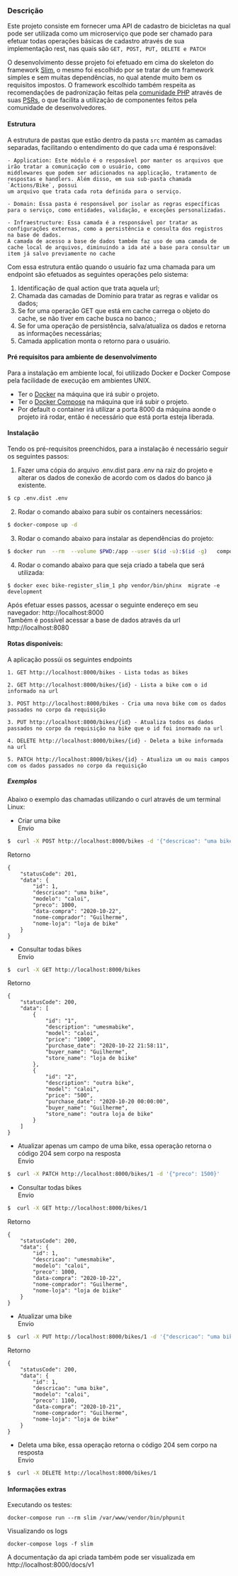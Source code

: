 
### Descrição

Este projeto consiste em fornecer uma API de cadastro de bicicletas na qual pode ser utilizada como um microserviço que
pode ser chamado  para efetuar todas operações básicas de cadastro através de sua implementação rest, nas quais são `GET, POST, PUT, DELETE e PATCH`

O desenvolvimento desse projeto foi efetuado em cima do skeleton do framework [Slim](https://www.slimframework.com/), o mesmo foi escolhido por
se tratar de um framework simples e sem muitas dependências, no qual atende muito bem os requisitos impostos.
O framework escolhido também respeita as recomendações de padronização feitas pela [comunidade PHP](https://www.php-fig.org/)
através de suas [PSRs](https://www.php-fig.org/psr), o que facilita a utilização de componentes feitos pela comunidade de desenvolvedores.

#### Estrutura
A estrutura de pastas que estão dentro da pasta `src` mantém as camadas separadas, facilitando o entendimento do que cada uma é responsável:
```
- Application: Este módulo é o resposável por manter os arquivos que irão tratar a comunicação com o usuário, como
middlewares que podem ser adicionados na applicação, tratamento de respostas e handlers. Além disso, em sua sub-pasta chamada `Actions/Bike`, possui
um arquivo que trata cada rota definida para o serviço.

- Domain: Essa pasta é responsável por isolar as regras específicas para o serviço, como entidades, validação, e exceções personalizadas.

- Infraestructure: Essa camada é a responsável por tratar as configurações externas, como a persistência e consulta dos registros na base de dados.
A camada de acesso a base de dados também faz uso de uma camada de cache local de arquivos, diminuindo a ida até a base para consultar um item já salvo previamente no cache
```

Com essa estrutura então quando o usuário faz uma chamada para um endpoint são efetuados as seguintes operações pelo sistema:
1. Identificação de qual action que trata aquela url;
2. Chamada das camadas de Dominio para tratar as regras e validar os dados;
3. Se for uma operação GET que está em cache carrega o objeto do cache, se não tiver em cache busca no banco.;
4. Se for uma operação de persistência, salva/atualiza os dados e retorna as informações necessárias;
5. Camada application monta o retorno para o usuário. 

#### Pré requisitos para ambiente de desenvolvimento
Para a instalação em ambiente local, foi utilizado Docker e Docker Compose pela facilidade de execução em ambientes UNIX.
* Ter o [Docker](https://docs.docker.com/install/linux/docker-ce/debian/) na máquina que irá subir o projeto.
* Ter o [Docker Compose](https://docs.docker.com/compose/install/) na máquina que irá subir o projeto.
* Por default o container irá utilizar a porta 8000 da máquina aonde o projeto irá rodar, então é necessário que está porta esteja liberada.  

#### Instalação
Tendo os pré-requisitos preenchidos, para a instalação é necessário seguir os seguintes passos:

1. Fazer uma cópia do arquivo .env.dist para .env na raiz do projeto e alterar os dados de conexão de acordo com os dados do banco já existente.
```sh
$ cp .env.dist .env
``` 
2. Rodar o comando abaixo para subir os containers necessários: 
```sh
$ docker-compose up -d
```
3. Rodar o comando abaixo para instalar as dependências do projeto: 
```sh
$ docker run  --rm  --volume $PWD:/app --user $(id -u):$(id -g)   composer install --ignore-platform-reqs
```
4. Rodar o comando abaixo para que seja criado a tabela que será utilizada:
```
$ docker exec bike-register_slim_1 php vendor/bin/phinx  migrate -e development
```
 
Após efetuar esses passos, acessar o seguinte endereço em seu navegador: http://localhost:8000 <br>
Também é possível acessar a base de dados através da url http://localhost:8080
 
 
#### Rotas disponíveis:

A aplicação possúi os seguintes endpoints

```
1. GET http://localhost:8000/bikes - Lista todas as bikes 

2. GET http://localhost:8000/bikes/{id} - Lista a bike com o id informado na url

3. POST http://localhost:8000/bikes - Cria uma nova bike com os dados passados no corpo da requisição

3. PUT http://localhost:8000/bikes/{id} - Atualiza todos os dados passados no corpo da requisição na bike que o id foi inormado na url

4. DELETE http://localhost:8000/bikes/{id} - Deleta a bike informada na url

5. PATCH http://localhost:8000/bikes/{id} - Atualiza um ou mais campos com os dados passados no corpo da requisição
 ```

##### Exemplos

Abaixo o exemplo das chamadas utilizando o curl através de um terminal Linux:

 
* Criar uma bike<br> 
 Envio
```bash
$  curl -X POST http://localhost:8000/bikes -d '{"descricao": "uma bike", "modelo": "caloi", "preco": 1000, "data-compra": "2020-10-22", "nome-comprador": "Guilherme", "nome-loja": "loja de bike"}'
```
Retorno
```
{
    "statusCode": 201,
    "data": {
        "id": 1,
        "descricao": "uma bike",
        "modelo": "caloi",
        "preco": 1000,
        "data-compra": "2020-10-22",
        "nome-comprador": "Guilherme",
        "nome-loja": "loja de bike"
    }
}
 ```

* Consultar todas bikes <br> 
 Envio
```bash
$  curl -X GET http://localhost:8000/bikes
```
Retorno
```
{
    "statusCode": 200,
    "data": [
        {
            "id": "1",
            "description": "umesmabike",
            "model": "caloi",
            "price": "1000",
            "purchase_date": "2020-10-22 21:58:11",
            "buyer_name": "Guilherme",
            "store_name": "loja de biike"
        },
        {
            "id": "2",
            "description": "outra bike",
            "model": "caloi",
            "price": "500",
            "purchase_date": "2020-10-20 00:00:00",
            "buyer_name": "Guilherme",
            "store_name": "outra loja de bike"
        }
    ]
}
 ```


* Atualizar apenas um campo de uma bike, essa operação retorna o código 204 sem corpo na resposta<br> 
 Envio
```bash
$  curl -X PATCH http://localhost:8000/bikes/1 -d '{"preco": 1500}'
```
* Consultar todas bikes <br> 
 Envio
```bash
$  curl -X GET http://localhost:8000/bikes/1
```
Retorno
```
{
    "statusCode": 200,
    "data": {
        "id": 1,
        "descricao": "umesmabike",
        "modelo": "caloi",
        "preco": 1000,
        "data-compra": "2020-10-22",
        "nome-comprador": "Guilherme",
        "nome-loja": "loja de biike"
    }
}
 ```
* Atualizar uma bike<br> 
 Envio
```bash
$  curl -X PUT http://localhost:8000/bikes/1 -d '{"descricao": "uma bike", "modelo": "caloi", "preco": 1100, "data-compra": "2020-10-21", "nome-comprador": "Guilherme", "nome-loja": "loja de bike"}'
```
Retorno
```
{
    "statusCode": 200,
    "data": {
        "id": 1,
        "descricao": "uma bike",
        "modelo": "caloi",
        "preco": 1100,
        "data-compra": "2020-10-21",
        "nome-comprador": "Guilherme",
        "nome-loja": "loja de bike"
    }
}
 ```
* Deleta uma bike, essa operação retorna o código 204 sem corpo na resposta<br> 
 Envio
```bash
$  curl -X DELETE http://localhost:8000/bikes/1
```

#### Informações extras

Executando os testes:
```
docker-compose run --rm slim /var/www/vendor/bin/phpunit
```

Visualizando os logs

```
docker-compose logs -f slim
```

A documentação da api criada também pode ser visualizada em http://localhost:8000/docs/v1